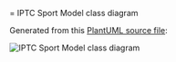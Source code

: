 = IPTC Sport Model class diagram

Generated from this [PlantUML source file](diagrams/iptc-sport-model.uml):

![IPTC Sport Model class diagram](diagrams/iptc-sport-model.jpg)
